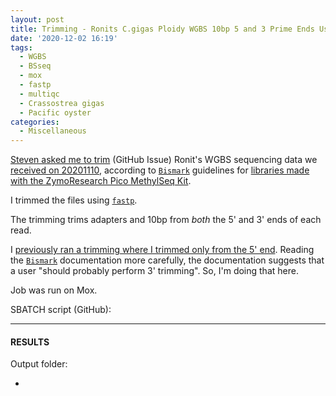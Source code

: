 ```yaml
---
layout: post
title: Trimming - Ronits C.gigas Ploidy WGBS 10bp 5 and 3 Prime Ends Using fastp and MultiQC on Mox
date: '2020-12-02 16:19'
tags:
  - WGBS
  - BSseq
  - mox
  - fastp
  - multiqc
  - Crassostrea gigas
  - Pacific oyster
categories:
  - Miscellaneous
---
```

[Steven asked me to trim](https://github.com/RobertsLab/resources/issues/1039) (GitHub Issue) Ronit's WGBS sequencing data we [received on 20201110](https://robertslab.github.io/sams-notebook/2020/11/10/Data-Received-C.gigas-Ploidy-WGBS-from-Ronits-Project-via-ZymoResearch.html), according to [`Bismark`](https://github.com/FelixKrueger/Bismark) guidelines for [libraries made with the ZymoResearch Pico MethylSeq Kit](https://github.com/FelixKrueger/Bismark/blob/master/Docs/README.md#ix-notes-about-different-library-types-and-commercial-kits).

I trimmed the files using [`fastp`](https://github.com/OpenGene/fastp).

The trimming trims adapters and 10bp from _both_ the 5' and 3' ends of each read.

I [previously ran a trimming where I trimmed only from the 5' end](https://robertslab.github.io/sams-notebook/2020/11/30/Trimming-Ronits-C.gigas-Ploidy-WGBS-Using-fastp-and-MultiQC-on-Mox.html). Reading the [`Bismark`](https://github.com/FelixKrueger/Bismark) documentation more carefully, the documentation suggests that a user "should probably perform 3' trimming". So, I'm doing that here.

Job was run on Mox.

SBATCH script (GitHub):


---

#### RESULTS

Output folder:

- []()
